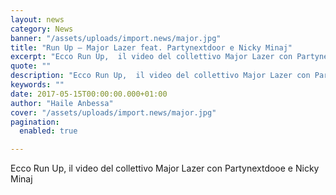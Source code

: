 ```yaml
---
layout: news
category: News
banner: "/assets/uploads/import.news/major.jpg"
title: "Run Up – Major Lazer feat. Partynextdoor e Nicky Minaj"
excerpt: "Ecco Run Up,  il video del collettivo Major Lazer con Partynextdooe e Nicky Minaj"
quote: ""
description: "Ecco Run Up,  il video del collettivo Major Lazer con Partynextdooe e Nicky Minaj"
keywords: ""
date: 2017-05-15T00:00:00.000+01:00
author: "Haile Anbessa"
cover: "/assets/uploads/import.news/major.jpg"
pagination:
  enabled: true

---
```


Ecco Run Up, il video del collettivo Major Lazer con Partynextdooe e Nicky Minaj